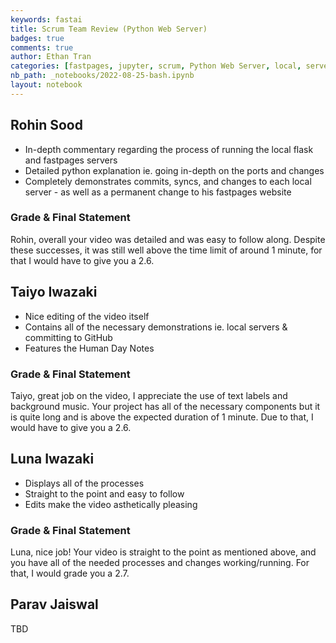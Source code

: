 ```yaml
---
keywords: fastai
title: Scrum Team Review (Python Web Server)
badges: true
comments: true
author: Ethan Tran
categories: [fastpages, jupyter, scrum, Python Web Server, local, server]
nb_path: _notebooks/2022-08-25-bash.ipynb
layout: notebook
---
```

## Rohin Sood
- In-depth commentary regarding the process of running the local flask and fastpages servers
- Detailed python explanation ie. going in-depth on the ports and changes
- Completely demonstrates commits, syncs, and changes to each local server - as well as a permanent change to his fastpages website

### Grade & Final Statement
Rohin, overall your video was detailed and was easy to follow along. Despite these successes, it was still well above the time limit of around 1 minute, for that I would have to give you a 2.6.

## Taiyo Iwazaki
- Nice editing of the video itself
- Contains all of the necessary demonstrations ie. local servers & committing to GitHub
- Features the Human Day Notes

### Grade & Final Statement
Taiyo, great job on the video, I appreciate the use of text labels and background music. Your project has all of the necessary components but it is quite long and is above the expected duration of 1 minute. Due to that, I would have to give you a 2.6.

## Luna Iwazaki
- Displays all of the processes 
- Straight to the point and easy to follow
- Edits make the video asthetically pleasing

### Grade & Final Statement
Luna, nice job! Your video is straight to the point as mentioned above, and you have all of the needed processes and changes working/running. For that, I would grade you a 2.7.

## Parav Jaiswal 
TBD